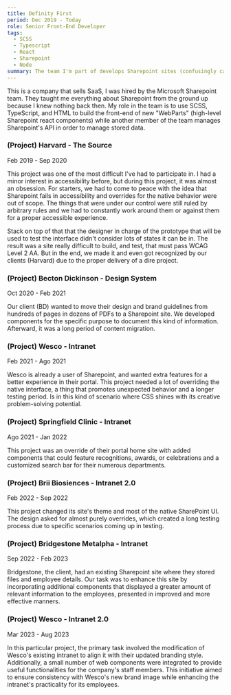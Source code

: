 ```yaml
---
title: Definity First
period: Dec 2019 - Today
role: Senior Front-End Developer
tags: 
  - SCSS
  - Typescript
  - React
  - Sharepoint
  - Node
summary: The team I'm part of develops Sharepoint sites (confusingly called "Intranets") and custom components for these sites using TypeScript and React.
---
```

This is a company that sells SaaS, I was hired by the Microsoft Sharepoint team. They taught me everything about Sharepoint from the ground up because I knew nothing back then. My role in the team is to use SCSS, TypeScript, and HTML to build the front-end of new "WebParts" (high-level Sharepoint react components) while another member of the team manages Sharepoint's API in order to manage stored data.

### (Project) Harvard - The Source
Feb 2019 - Sep 2020

This project was one of the most difficult I've had to participate in. I had a minor interest in accessibility before, but during this project, it was almost an obsession. For starters, we had to come to peace with the idea that Sharepoint fails in accessibility and overrides for the native behavior were out of scope. The things that were under our control were still ruled by arbitrary rules and we had to constantly work around them or against them for a proper accessible experience.

Stack on top of that that the designer in charge of the prototype that will be used to test the interface didn't consider lots of states it can be in. The result was a site really difficult to build, and test, that must pass WCAG Level 2 AA. But in the end, we made it and even got recognized by our clients (Harvard) due to the proper delivery of a dire project.

### (Project) Becton Dickinson - Design System
Oct 2020 - Feb 2021

Our client (BD) wanted to move their design and brand guidelines from hundreds of pages in dozens of PDFs to a Sharepoint site. We developed components for the specific purpose to document this kind of information. Afterward, it was a long period of content migration.

### (Project) Wesco - Intranet
Feb 2021 - Ago 2021

Wesco is already a user of Sharepoint, and wanted extra features for a better experience in their portal. This project needed a lot of overriding the native interface, a thing that promotes unexpected behavior and a longer testing period. Is in this kind of scenario where CSS shines with its creative problem-solving potential.

### (Project) Springfield Clinic - Intranet
Ago 2021 - Jan 2022

This project was an override of their portal home site with added components that could feature recognitions, awards, or celebrations and a customized search bar for their numerous departments. 

### (Project) Brii Biosiences - Intranet 2.0
Feb 2022 - Sep 2022

This project changed its site's theme and most of the native SharePoint UI. The design asked for almost purely overrides, which created a long testing process due to specific scenarios coming up in testing.

### (Project) Bridgestone Metalpha - Intranet
Sep 2022 - Feb 2023

Bridgestone, the client, had an existing Sharepoint site where they stored files and employee details. Our task was to enhance this site by incorporating additional components that displayed a greater amount of relevant information to the employees, presented in improved and more effective manners.

### (Project) Wesco - Intranet 2.0
 Mar 2023 - Aug 2023

In this particular project, the primary task involved the modification of Wesco's existing intranet to align it with their updated branding style. Additionally, a small number of web components were integrated to provide useful functionalities for the company's staff members. This initiative aimed to ensure consistency with Wesco's new brand image while enhancing the intranet's practicality for its employees.
